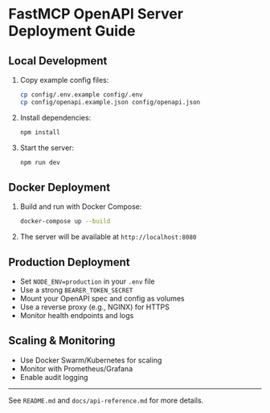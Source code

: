 # FastMCP OpenAPI Server Deployment Guide

## Local Development
1. Copy example config files:
   ```sh
   cp config/.env.example config/.env
   cp config/openapi.example.json config/openapi.json
   ```
2. Install dependencies:
   ```sh
   npm install
   ```
3. Start the server:
   ```sh
   npm run dev
   ```

## Docker Deployment
1. Build and run with Docker Compose:
   ```sh
   docker-compose up --build
   ```
2. The server will be available at `http://localhost:8080`

## Production Deployment
- Set `NODE_ENV=production` in your `.env` file
- Use a strong `BEARER_TOKEN_SECRET`
- Mount your OpenAPI spec and config as volumes
- Use a reverse proxy (e.g., NGINX) for HTTPS
- Monitor health endpoints and logs

## Scaling & Monitoring
- Use Docker Swarm/Kubernetes for scaling
- Monitor with Prometheus/Grafana
- Enable audit logging

---
See `README.md` and `docs/api-reference.md` for more details.
